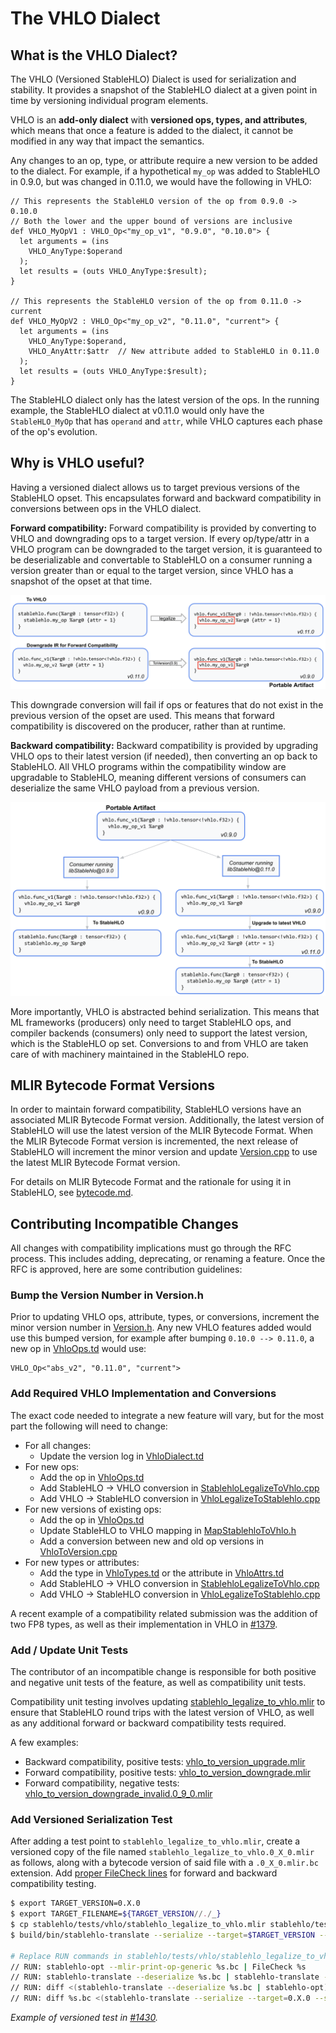 # The VHLO Dialect

## What is the VHLO Dialect?

The VHLO (Versioned StableHLO) Dialect is used for serialization and stability.
It provides a snapshot of the StableHLO dialect at a given point in time by
versioning individual program elements.

VHLO is an **add-only dialect** with **versioned ops, types, and attributes**,
which means that once a feature is added to the dialect, it cannot be modified
in any way that impact the semantics.

Any changes to an op, type, or attribute require a new version to be added to
the dialect. For example, if a hypothetical `my_op` was added to StableHLO in
0.9.0, but was changed in 0.11.0, we would have the following in VHLO:

```tablegen
// This represents the StableHLO version of the op from 0.9.0 -> 0.10.0
// Both the lower and the upper bound of versions are inclusive
def VHLO_MyOpV1 : VHLO_Op<"my_op_v1", "0.9.0", "0.10.0"> {
  let arguments = (ins
    VHLO_AnyType:$operand
  );
  let results = (outs VHLO_AnyType:$result);
}

// This represents the StableHLO version of the op from 0.11.0 -> current
def VHLO_MyOpV2 : VHLO_Op<"my_op_v2", "0.11.0", "current"> {
  let arguments = (ins
    VHLO_AnyType:$operand,
    VHLO_AnyAttr:$attr  // New attribute added to StableHLO in 0.11.0
  );
  let results = (outs VHLO_AnyType:$result);
}
```

The StableHLO dialect only has the latest version of the ops. In the running
example, the StableHLO dialect at v0.11.0 would only have the `StableHLO_MyOp`
that has `operand` and `attr`, while VHLO captures each phase of the op's
evolution.

## Why is VHLO useful?

Having a versioned dialect allows us to target previous versions of the
StableHLO opset. This encapsulates forward and backward compatibility in
conversions between ops in the VHLO dialect.

**Forward compatibility:** Forward compatibility is provided by converting
to VHLO and downgrading ops to a target version. If every op/type/attr in a
VHLO program can be downgraded to the target version, it is guaranteed to be
deserializable and convertable to StableHLO on a consumer running a version
greater than or equal to the target version, since VHLO has a snapshot of the
opset at that time.

![Forward compatibility image](images/vhlo/forward_compatibility.png)

This downgrade conversion will fail if ops or features that do not exist in the
previous version of the opset are used. This means that forward compatibility
is discovered on the producer, rather than at runtime.

**Backward compatibility:** Backward compatibility is provided by upgrading
VHLO ops to their latest version (if needed), then converting an op back to
StableHLO. All VHLO programs within the compatibility window are upgradable
to StableHLO, meaning different versions of consumers can deserialize the same
VHLO payload from a previous version.

![Backward compatibility image](images/vhlo/backward_compatibility.png)

More importantly, VHLO is abstracted behind serialization. This means that ML
frameworks (producers) only need to target StableHLO ops, and compiler
backends (consumers) only need to support the latest version, which is the
StableHLO op set. Conversions to and from VHLO are taken care of with machinery
maintained in the StableHLO repo.

## MLIR Bytecode Format Versions

In order to maintain forward compatibility, StableHLO versions have an
associated MLIR Bytecode Format version. Additionally, the latest version of
StableHLO will use the latest version of the MLIR Bytecode Format. When the
MLIR Bytecode Format version is incremented, the next release of StableHLO will
increment the minor version and update [Version.cpp](https://github.com/openxla/stablehlo/blob/main/stablehlo/dialect/Version.cpp#:~:text=getBytecodeVersion)
to use the latest MLIR Bytecode Format version.

For details on MLIR Bytecode Format and the rationale for using it in StableHLO,
see [bytecode.md](https://github.com/openxla/stablehlo/blob/main/docs/bytecode.md).

## Contributing Incompatible Changes

All changes with compatibility implications must go through the RFC process.
This includes adding, deprecating, or renaming a feature. Once the RFC is
approved, here are some contribution guidelines:

### Bump the Version Number in Version.h

Prior to updating VHLO ops, attribute, types, or conversions, increment the
minor version number in [Version.h](https://github.com/openxla/stablehlo/blob/main/stablehlo/dialect/Version.h).
Any new VHLO features added would use this bumped version, for example after
bumping `0.10.0 --> 0.11.0`, a new op in [VhloOps.td](https://github.com/openxla/stablehlo/blob/main/stablehlo/dialect/VhloOps.td)
would use:

```tablegen
VHLO_Op<"abs_v2", "0.11.0", "current">
```

### Add Required VHLO Implementation and Conversions

The exact code needed to integrate a new feature will vary, but for the most
part the following will need to change:

* For all changes:
  * Update the version log in [VhloDialect.td](https://github.com/openxla/stablehlo/blob/main/stablehlo/dialect/VhloDialect.td#L29)
* For new ops:
  * Add the op in [VhloOps.td](https://github.com/openxla/stablehlo/blob/main/stablehlo/dialect/VhloOps.td)
  * Add StableHLO → VHLO conversion in [StablehloLegalizeToVhlo.cpp](https://github.com/openxla/stablehlo/blob/main/stablehlo/transforms/StablehloLegalizeToVhlo.cpp)
  * Add VHLO → StableHLO conversion in [VhloLegalizeToStablehlo.cpp](https://github.com/openxla/stablehlo/blob/main/stablehlo/transforms/VhloLegalizeToStablehlo.cpp)
* For new versions of existing ops:
  * Add the op in [VhloOps.td](https://github.com/openxla/stablehlo/blob/main/stablehlo/dialect/VhloOps.td)
  * Update StableHLO to VHLO mapping in [MapStablehloToVhlo.h](https://github.com/openxla/stablehlo/blob/main/stablehlo/transforms/MapStablehloToVhlo.h)
  * Add a conversion between new and old op versions in [VhloToVersion.cpp](https://github.com/openxla/stablehlo/blob/main/stablehlo/transforms/VhloToVersion.cpp)
* For new types or attributes:
  * Add the type in [VhloTypes.td](https://github.com/openxla/stablehlo/blob/main/stablehlo/dialect/VhloTypes.td)
  or the attribute in [VhloAttrs.td](https://github.com/openxla/stablehlo/blob/main/stablehlo/dialect/VhloAttrs.td)
  * Add StableHLO → VHLO conversion in [StablehloLegalizeToVhlo.cpp](https://github.com/openxla/stablehlo/blob/main/stablehlo/transforms/StablehloLegalizeToVhlo.cpp)
  * Add VHLO → StableHLO conversion in [VhloLegalizeToStablehlo.cpp](https://github.com/openxla/stablehlo/blob/main/stablehlo/transforms/VhloLegalizeToStablehlo.cpp)

A recent example of a compatibility related submission was the addition of two
FP8 types, as well as their implementation in VHLO in [#1379](https://github.com/openxla/stablehlo/pull/1379).

### Add / Update Unit Tests

The contributor of an incompatible change is responsible for both positive and
negative unit tests of the feature, as well as compatibility unit tests.

Compatibility unit testing involves updating [stablehlo_legalize_to_vhlo.mlir](https://github.com/openxla/stablehlo/blob/main/stablehlo/tests/vhlo/stablehlo_legalize_to_vhlo.mlir)
to ensure that StableHLO round trips with the latest version of VHLO, as well
as any additional forward or backward compatibility tests required.

A few examples:

* Backward compatibility, positive tests: [vhlo_to_version_upgrade.mlir](https://github.com/openxla/stablehlo/blob/6886b59f6cd4369674e7e3beff61301c145176e2/stablehlo/tests/vhlo_to_version_upgrade.mlir#L2)
* Forward compatibility, positive tests: [vhlo_to_version_downgrade.mlir](https://github.com/openxla/stablehlo/blob/6886b59f6cd4369674e7e3beff61301c145176e2/stablehlo/tests/vhlo_to_version_downgrade.mlir#L1)
* Forward compatibility, negative tests: [vhlo_to_version_downgrade_invalid.0_9_0.mlir](https://github.com/openxla/stablehlo/blob/main/stablehlo/tests/vhlo_to_version_downgrade_invalid.0_9_0.mlir)

### Add Versioned Serialization Test

After adding a test point to `stablehlo_legalize_to_vhlo.mlir`, create a
versioned copy of the file named `stablehlo_legalize_to_vhlo.0_X_0.mlir` as
follows, along with a bytecode version of said file with a `.0_X_0.mlir.bc`
extension. Add [proper FileCheck lines](https://github.com/openxla/stablehlo/blob/main/stablehlo/tests/vhlo/stablehlo_legalize_to_vhlo.0_9_0.mlir#L1-L3)
for forward and backward compatibility testing.

```bash
$ export TARGET_VERSION=0.X.0
$ export TARGET_FILENAME=${TARGET_VERSION//./_}
$ cp stablehlo/tests/vhlo/stablehlo_legalize_to_vhlo.mlir stablehlo/tests/vhlo/stablehlo_legalize_to_vhlo.$TARGET_FILENAME.mlir
$ build/bin/stablehlo-translate --serialize --target=$TARGET_VERSION --strip-debuginfo stablehlo/tests/vhlo/stablehlo_legalize_to_vhlo.$TARGET_FILENAME.mlir > stablehlo/tests/vhlo/stablehlo_legalize_to_vhlo.$TARGET_FILENAME.mlir.bc

# Replace RUN commands in stablehlo/tests/vhlo/stablehlo_legalize_to_vhlo.0_X_0.mlir with the following for 0.X.0:
// RUN: stablehlo-opt --mlir-print-op-generic %s.bc | FileCheck %s
// RUN: stablehlo-translate --deserialize %s.bc | stablehlo-translate --serialize --target=0.X.0 | stablehlo-opt --mlir-print-op-generic | FileCheck %s
// RUN: diff <(stablehlo-translate --deserialize %s.bc | stablehlo-opt) <(stablehlo-opt --strip-debuginfo %s)
// RUN: diff %s.bc <(stablehlo-translate --serialize --target=0.X.0 --strip-debuginfo %s)
```

_Example of versioned test in [#1430](https://github.com/openxla/stablehlo/pull/1430)._
